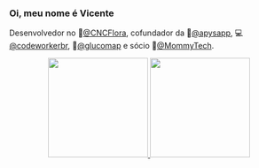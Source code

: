 ### Oi, meu nome é Vicente

Desenvolvedor no :deciduous_tree:[@CNCFlora](https://github.com/CNCFlora), cofundador da :honeybee:[@apysapp](https://github.com/apysapp), :computer:[@codeworkerbr](https://github.com/codeworkerbr), :apple:[@glucomap](https://github.com/glucomap) e sócio :revolving_hearts:[@MommyTech](https://github.com/MommyTech).

<div align="center">
  <a href="https://github.com/vicentecalfo">
  <img height="180em" src="https://github-readme-stats.vercel.app/api?username=vicentecalfo&show_icons=true&theme=dark&include_all_commits=true&count_private=true"/>
  <img height="180em" src="https://github-readme-stats.vercel.app/api/top-langs/?username=vicentecalfo&layout=compact&langs_count=7&theme=dark"/>
</div>
